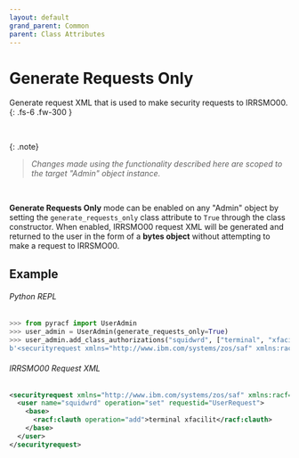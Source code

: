 ```yaml
---
layout: default
grand_parent: Common
parent: Class Attributes
---
```


# Generate Requests Only

Generate request XML that is used to make security requests to IRRSMO00.
{: .fs-6 .fw-300 }

&nbsp;

{: .note}
> _Changes made using the functionality described here are scoped to the target "Admin" object instance._

&nbsp;

**Generate Requests Only** mode can be enabled on any "Admin" object by setting the `generate_requests_only` class attribute to `True` through the class constructor. When enabled, IRRSMO00 request XML will be generated and returned to the user in the form of a **bytes object** without attempting to make a request to IRRSMO00.

## Example

###### Python REPL
```python
>>> from pyracf import UserAdmin
>>> user_admin = UserAdmin(generate_requests_only=True)
>>> user_admin.add_class_authorizations("squidwrd", ["terminal", "xfacilit"])
b'<securityrequest xmlns="http://www.ibm.com/systems/zos/saf" xmlns:racf="http://www.ibm.com/systems/zos/racf"><user name="squidwrd" operation="set" requestid="UserRequest"><base><racf:clauth operation="add">terminal xfacilit</racf:clauth></base></user></securityrequest>'
```

###### IRRSMO00 Request XML
```xml
<securityrequest xmlns="http://www.ibm.com/systems/zos/saf" xmlns:racf="http://www.ibm.com/systems/zos/racf">
  <user name="squidwrd" operation="set" requestid="UserRequest">
    <base>
      <racf:clauth operation="add">terminal xfacilit</racf:clauth>
    </base>
  </user>
</securityrequest>
```
